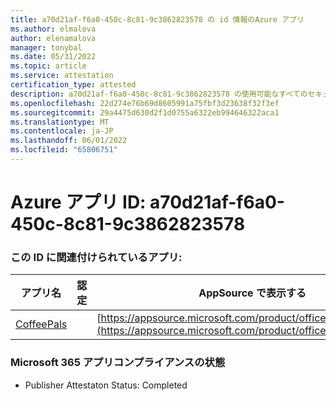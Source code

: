 ```yaml
---
title: a70d21af-f6a0-450c-8c81-9c3862823578 の id 情報のAzure アプリ
ms.author: elmalova
author: elenamalova
manager: tonybal
ms.date: 05/31/2022
ms.topic: article
ms.service: attestation
certification_type: attested
description: a70d21af-f6a0-450c-8c81-9c3862823578 の使用可能なすべてのセキュリティとコンプライアンス情報。
ms.openlocfilehash: 22d274e76b69d8605991a75fbf3d23638f32f3ef
ms.sourcegitcommit: 29a4475d630d2f1d0755a6322eb994646322aca1
ms.translationtype: MT
ms.contentlocale: ja-JP
ms.lasthandoff: 06/01/2022
ms.locfileid: "65806751"
---
```

# <a name="azure-app-id-a70d21af-f6a0-450c-8c81-9c3862823578"></a>Azure アプリ ID: a70d21af-f6a0-450c-8c81-9c3862823578


### <a name="apps-associated-with-this-id"></a>この ID に関連付けられているアプリ:
| **アプリ名** | **認定** | **AppSource で表示する** |
|--------------|---------------|-----------------------|
| [CoffeePals](../forward/WA200003040.md) |  | [https://appsource.microsoft.com/product/office/WA200003040](https://appsource.microsoft.com/product/office/WA200003040) |

### <a name="microsoft-365-app-compliance-status"></a>Microsoft 365 アプリコンプライアンスの状態
- Publisher Attestaton Status: Completed
